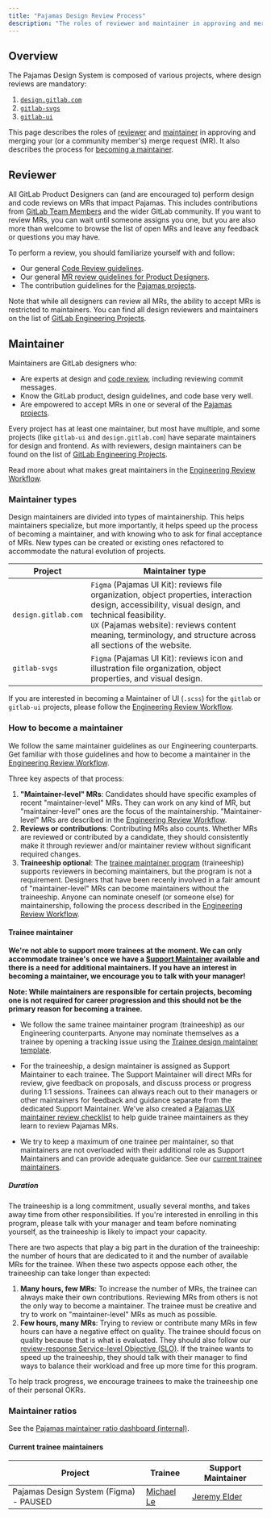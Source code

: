 ```yaml
---
title: "Pajamas Design Review Process"
description: "The roles of reviewer and maintainer in approving and merging merge requests in projects related to the Pajamas Design System, and how to become a maintainer."
---
```


## Overview

The Pajamas Design System is composed of various projects, where design reviews are mandatory:

1. [`design.gitlab.com`](https://gitlab.com/gitlab-org/gitlab-services/design.gitlab.com)
1. [`gitlab-svgs`](https://gitlab.com/gitlab-org/gitlab-svgs)
1. [`gitlab-ui`](https://gitlab.com/gitlab-org/gitlab-ui)

This page describes the roles of [reviewer](#reviewer) and [maintainer](#maintainer) in approving and merging your (or a community member's) merge request (MR). It also describes the process for [becoming a maintainer](#how-to-become-a-maintainer).

## Reviewer

All GitLab Product Designers can (and are encouraged to) perform design and code reviews on MRs that impact Pajamas. This includes contributions from [GitLab Team Members](/handbook/communication/top-misused-terms/) and the wider GitLab community. If you want to review MRs, you can wait until someone assigns you one, but you are also more than welcome to browse the list of open MRs and leave any feedback or questions you may have.

To perform a review, you should familiarize yourself with and follow:

- Our general [Code Review guidelines](https://docs.gitlab.com/ee/development/code_review.html).
- Our general [MR review guidelines for Product Designers](/handbook/product/ux/product-designer/mr-reviews/).
- The contribution guidelines for the [Pajamas projects](#overview).

Note that while all designers can review all MRs, the ability to accept MRs is restricted to maintainers. You can find all design reviewers and maintainers on the list of [GitLab Engineering Projects](/handbook/engineering/projects/).

## Maintainer

Maintainers are GitLab designers who:

- Are experts at design and [code review](https://docs.gitlab.com/ee/development/code_review.html), including reviewing commit messages.
- Know the GitLab product, design guidelines, and code base very well.
- Are empowered to accept MRs in one or several of the [Pajamas projects](#overview).

Every project has at least one maintainer, but most have multiple, and some projects (like `gitlab-ui` and `design.gitlab.com`) have separate maintainers for design and frontend. As with reviewers, design maintainers can be found on the list of [GitLab Engineering Projects](/handbook/engineering/projects/).

Read more about what makes great maintainers in the [Engineering Review Workflow](/handbook/engineering/workflow/code-review/#maintainer).

### Maintainer types

Design maintainers are divided into types of maintainership. This helps maintainers specialize, but more importantly, it helps speed up the process of becoming a maintainer, and with knowing who to ask for final acceptance of MRs. New types can be created or existing ones refactored to accommodate the natural evolution of projects.

| Project | Maintainer type |
|---|---|
| `design.gitlab.com` |  `Figma` (Pajamas UI Kit): reviews file organization, object properties, interaction design, accessibility, visual design, and technical feasibility.<br>`UX` (Pajamas website): reviews content meaning, terminology, and structure across all sections of the website. |
| `gitlab-svgs` | `Figma` (Pajamas UI Kit): reviews icon and illustration file organization, object properties, and visual design. |

If you are interested in becoming a Maintainer of UI (`.scss`) for the `gitlab` or `gitlab-ui` projects, please follow the [Engineering Review Workflow](/handbook/engineering/workflow/code-review/).

### How to become a maintainer

We follow the same maintainer guidelines as our Engineering counterparts. Get familiar with those guidelines and how to become a maintainer in the [Engineering Review Workflow](/handbook/engineering/workflow/code-review/#how-to-become-a-project-maintainer).

Three key aspects of that process:

1. **"Maintainer-level" MRs**: Candidates should have specific examples of recent "maintainer-level" MRs. They can work on any kind of MR, but "maintainer-level" ones are the focus of the maintainership. "Maintainer-level" MRs are described in the [Engineering Review Workflow](/handbook/engineering/workflow/code-review/#how-to-become-a-project-maintainer).
1. **Reviews or contributions**: Contributing MRs also counts. Whether MRs are reviewed or contributed by a candidate, they should consistently make it through reviewer and/or maintainer review without significant required changes.
1. **Traineeship optional**: The [trainee maintainer program](#trainee-maintainer) (traineeship) supports reviewers in becoming maintainers, but the program is not a requirement. Designers that have been recenly involved in a fair amount of "maintainer-level" MRs can become maintainers without the traineeship. Anyone can nominate oneself (or someone else) for maintainership, following the process described in the [Engineering Review Workflow](/handbook/engineering/workflow/code-review/#how-to-become-a-project-maintainer).

#### Trainee maintainer

**We're not able to support more trainees at the moment. We can only accommodate trainee's once we have a [Support Maintainer](/handbook/engineering/projects/#design.gitlab.com) available and there is a need for additional maintainers. If you have an interest in becoming a maintainer, we encourage you to talk with your manager!**

**Note: While maintainers are responsible for certain projects, becoming one is not required for career progression and this should not be the primary reason for becoming a trainee.**

- We follow the same trainee maintainer program (traineeship) as our Engineering counterparts. Anyone may nominate themselves as a trainee by opening a tracking issue using the [Trainee design maintainer template](https://gitlab.com/gitlab-com/www-gitlab-com/issues/new?issuable_template=trainee-design-maintainer).

- For the traineeship, a design maintainer is assigned as Support Maintainer to each trainee. The Support Maintainer will direct MRs for review, give feedback on proposals, and discuss process or progress during 1:1 sessions. Trainees can always reach out to their managers or other maintainers for feedback and guidance separate from the dedicated Support Maintainer. We've also created a [Pajamas UX maintainer review checklist](https://gitlab.com/gitlab-org/gitlab-services/design.gitlab.com/-/blob/main/doc/maintainer-checklist.md) to help guide trainee maintainers as they learn to review Pajamas MRs.

- We try to keep a maximum of one trainee per maintainer, so that maintainers are not overloaded with their additional role as Support Maintainers and can provide adequate guidance. See our [current trainee maintainers](#current-trainee-maintainers).

##### Duration

The traineeship is a long commitment, usually several months, and takes away time from other responsibilities. If you're interested in enrolling in this program, please talk with your manager and team before nominating yourself, as the traineeship is likely to impact your capacity.

There are two aspects that play a big part in the duration of the traineeship: the number of hours that are dedicated to it and the number of available MRs for the trainee. When these two aspects oppose each other, the traineeship can take longer than expected:

1. **Many hours, few MRs**: To increase the number of MRs, the trainee can always make their own contributions. Reviewing MRs from others is not the only way to become a maintainer. The trainee must be creative and try to work on "maintainer-level" MRs as much as possible.
1. **Few hours, many MRs**: Trying to review or contribute many MRs in few hours can have a negative effect on quality. The trainee should focus on quality because that is what is evaluated. They should also follow our [review-response Service-level Objective (SLO)](/handbook/engineering/workflow/code-review/#review-response-slo). If the trainee wants to speed up the traineeship, they should talk with their manager to find ways to balance their workload and free up more time for this program.

To help track progress, we encourage trainees to make the traineeship one of their personal OKRs.

### Maintainer ratios

See the [Pajamas maintainer ratio dashboard (internal)](https://10az.online.tableau.com/t/gitlab/views/UXPajamasMaintainers/PajamasDesignSystem?:origin=card_share_link&:embed=n).

#### Current trainee maintainers

| Project                                | Trainee                                       | Support Maintainer                                 |
| -------------------------------------- | --------------------------------------------- | -------------------------------------------------- |
| Pajamas Design System (Figma) - PAUSED | [Michael Le](https://gitlab.com/mle)          | [Jeremy Elder](https://gitlab.com/jeldergl)        |
